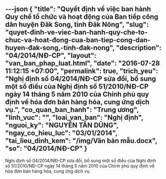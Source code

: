 ---json
{
    "title": "Quyết định về việc ban hành Quy chế tổ chức và hoạt động của Ban tiếp công dân huyện Đăk Song, tỉnh Đăk Nông",
    "slug": "quyet-đinh-ve-viec-ban-hanh-quy-che-to-chuc-va-hoat-đong-cua-ban-tiep-cong-dan-huyen-đak-song,-tinh-đak-nong",
    "description": "04/2014/NĐ-CP",
    "layout": "van_ban_phap_luat.html",
    "date": "2016-07-28 11:12:15 +07:00",
    "permalink": true,
    "trich_yeu": "Nghị định số 04/2014/NĐ-CP sửa đổi, bổ sung một số điều của Nghị định số 51/2010/NĐ-CP ngày 14 tháng 5 năm 2010 của Chính phủ quy định về hóa đơn bán hàng hóa, cung ứng dịch vụ.",
    "co_quan_ban_hanh": "Trung ương",
    "linh_vuc": "",
    "loai_van_ban": "Nghị định",
    "nguoi_ky": "NGUYỄN TẤN DŨNG",
    "ngay_co_hieu_luc": "03/01/2014",
    "tai_lieu_dinh_kem": "/img/Văn bản mẫu.docx",
    "so": "04/2014/NĐ-CP"
}
---
Nghị định số 04/2014/NĐ-CP sửa đổi, bổ sung một số điều của Nghị định số 51/2010/NĐ-CP ngày 14 tháng 5 năm 2010 của Chính phủ quy định về hóa đơn bán hàng hóa, cung ứng dịch vụ.